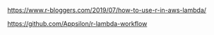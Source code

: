 https://www.r-bloggers.com/2019/07/how-to-use-r-in-aws-lambda/

https://github.com/Appsilon/r-lambda-workflow
